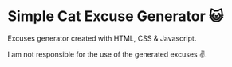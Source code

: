 # Simple Cat Excuse Generator 😺
Excuses generator created with HTML, CSS & Javascript.

I am not responsible for the use of the generated excuses ✌️.
